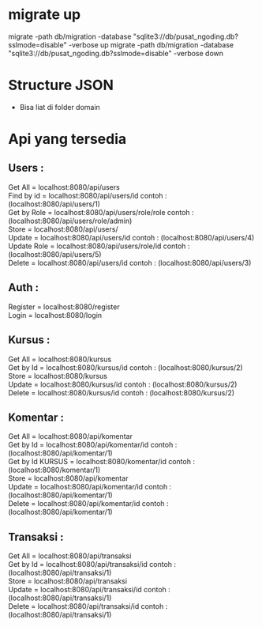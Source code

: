 # migrate up
migrate -path db/migration -database "sqlite3://db/pusat_ngoding.db?sslmode=disable" -verbose up
migrate -path db/migration -database "sqlite3://db/pusat_ngoding.db?sslmode=disable" -verbose down

# Structure JSON
- Bisa liat di folder domain


# Api yang tersedia
## Users :
Get All = localhost:8080/api/users <br>
Find by id = localhost:8080/api/users/id contoh : (localhost:8080/api/users/1) <br>
Get by Role = localhost:8080/api/users/role/role contoh : (localhost:8080/api/users/role/admin) <br>
Store = localhost:8080/api/users/ <br>
Update = localhost:8080/api/users/id contoh : (localhost:8080/api/users/4) <br>
Update Role = localhost:8080/api/users/role/id contoh : (localhost:8080/api/users/5) <br>
Delete = localhost:8080/api/users/id contoh : (localhost:8080/api/users/3) <br>

## Auth :
Register = localhost:8080/register <br>
Login = localhost:8080/login <br>

## Kursus :
Get All = localhost:8080/kursus <br>
Get by Id = localhost:8080/kursus/id contoh : (localhost:8080/kursus/2) <br>
Store = localhost:8080/kursus <br>
Update = localhost:8080/kursus/id contoh : (localhost:8080/kursus/2) <br>
Delete = localhost:8080/kursus/id contoh : (localhost:8080/kursus/2) <br>

## Komentar :
Get All = localhost:8080/api/komentar <br>
Get by Id = localhost:8080/api/komentar/id contoh : (localhost:8080/api/komentar/1) <br>
Get by Id KURSUS = localhost:8080/komentar/id contoh : (localhost:8080/komentar/1) <br>
Store = localhost:8080/api/komentar <br>
Update = localhost:8080/api/komentar/id contoh : (localhost:8080/api/komentar/1) <br>
Delete = localhost:8080/api/komentar/id contoh : (localhost:8080/api/komentar/1) <br>

## Transaksi :
Get All = localhost:8080/api/transaksi <br>
Get by Id = localhost:8080/api/transaksi/id contoh : (localhost:8080/api/transaksi/1) <br>
Store = localhost:8080/api/transaksi <br>
Update = localhost:8080/api/transaksi/id contoh : (localhost:8080/api/transaksi/1) <br>
Delete = localhost:8080/api/transaksi/id contoh : (localhost:8080/api/transaksi/1) <br>